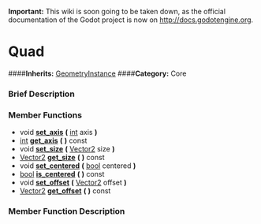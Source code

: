 **Important:** This wiki is soon going to be taken down, as the official documentation of the Godot project is now on http://docs.godotengine.org.

#  Quad  
####**Inherits:** [GeometryInstance](class_geometryinstance)
####**Category:** Core

###  Brief Description  


###  Member Functions 
  * void  **[set&#95;axis](#set_axis)**  **(** [int](class_int) axis  **)**
  * [int](class_int)  **[get&#95;axis](#get_axis)**  **(** **)** const
  * void  **[set&#95;size](#set_size)**  **(** [Vector2](class_vector2) size  **)**
  * [Vector2](class_vector2)  **[get&#95;size](#get_size)**  **(** **)** const
  * void  **[set&#95;centered](#set_centered)**  **(** [bool](class_bool) centered  **)**
  * [bool](class_bool)  **[is&#95;centered](#is_centered)**  **(** **)** const
  * void  **[set&#95;offset](#set_offset)**  **(** [Vector2](class_vector2) offset  **)**
  * [Vector2](class_vector2)  **[get&#95;offset](#get_offset)**  **(** **)** const

###  Member Function Description  
